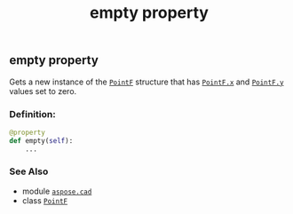 ﻿---
title: empty property
second_title: Aspose.CAD for Python via .NET API References
description: 
type: docs
weight: 50
url: /aspose.cad/pointf/empty/
is_root: false
---

## empty property


Gets a new instance of the [`PointF`](/cad/python-net/aspose.cad/pointf) structure that has [`PointF.x`](/cad/python-net/aspose.cad/pointf#x) and [`PointF.y`](/cad/python-net/aspose.cad/pointf#y) values set to zero.
### Definition:
```python
@property
def empty(self):
    ...
```

### See Also
* module [`aspose.cad`](../../)
* class [`PointF`](/cad/python-net/aspose.cad/pointf)

